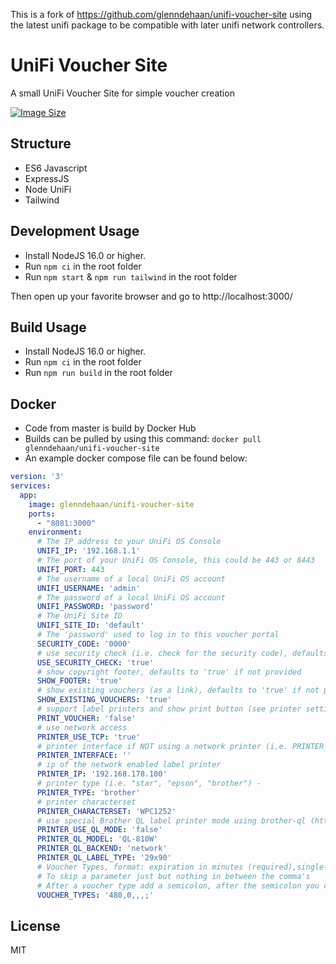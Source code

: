This is a fork of https://github.com/glenndehaan/unifi-voucher-site using the latest unifi package to be compatible with later unifi network controllers.

# UniFi Voucher Site

A small UniFi Voucher Site for simple voucher creation

[![Image Size](https://img.shields.io/docker/image-size/glenndehaan/unifi-voucher-site)](https://hub.docker.com/r/glenndehaan/unifi-voucher-site)

## Structure
- ES6 Javascript
- ExpressJS
- Node UniFi
- Tailwind

## Development Usage
- Install NodeJS 16.0 or higher.
- Run `npm ci` in the root folder
- Run `npm start` & `npm run tailwind` in the root folder

Then open up your favorite browser and go to http://localhost:3000/

## Build Usage
- Install NodeJS 16.0 or higher.
- Run `npm ci` in the root folder
- Run `npm run build` in the root folder

## Docker
- Code from master is build by Docker Hub
- Builds can be pulled by using this command: `docker pull glenndehaan/unifi-voucher-site`
- An example docker compose file can be found below:
```yaml
version: '3'
services:
  app:
    image: glenndehaan/unifi-voucher-site
    ports:
      - "8081:3000"
    environment:
      # The IP address to your UniFi OS Console
      UNIFI_IP: '192.168.1.1'
      # The port of your UniFi OS Console, this could be 443 or 8443
      UNIFI_PORT: 443
      # The username of a local UniFi OS account
      UNIFI_USERNAME: 'admin'
      # The password of a local UniFi OS account
      UNIFI_PASSWORD: 'password'
      # The UniFi Site ID
      UNIFI_SITE_ID: 'default'
      # The 'password' used to log in to this voucher portal
      SECURITY_CODE: '0000'
      # use security check (i.e. check for the security code), defaults to 'true' if not provided
      USE_SECURITY_CHECK: 'true'
      # show copyright footer, defaults to 'true' if not provided
      SHOW_FOOTER: 'true'
      # show existing vouchers (as a link), defaults to 'true' if not provided
      SHOW_EXISTING_VOUCHERS: 'true'
      # support label printers and show print button (see printer settings)
      PRINT_VOUCHER: 'false'
      # use network access
      PRINTER_USE_TCP: 'true'
      # printer interface if NOT using a network printer (i.e. PRINTER_USE_TCP is set to 'false') - see https://github.com/Klemen1337/node-thermal-printer/blob/master/README.md#interface-options
      PRINTER_INTERFACE: ''
      # ip of the network enabled label printer
      PRINTER_IP: '192.168.178.100'
      # printer type (i.e. "star", "epson", "brother") -
      PRINTER_TYPE: 'brother'
      # printer characterset
      PRINTER_CHARACTERSET: 'WPC1252'
      # use special Brother QL label printer mode using brother-ql (https://pypi.org/project/brother-ql/)
      PRINTER_USE_QL_MODE: 'false'
      PRINTER_QL_MODEL: 'QL-810W'
      PRINTER_QL_BACKEND: 'network'
      PRINTER_QL_LABEL_TYPE: '29x90'
      # Voucher Types, format: expiration in minutes (required),single-use or multi-use vouchers value - '0' is for multi-use - '1' is for single-use (optional),upload speed limit in kbps (optional),download speed limit in kbps (optional),data transfer limit in MB (optional)
      # To skip a parameter just but nothing in between the comma's
      # After a voucher type add a semicolon, after the semicolon you can start a new voucher type
      VOUCHER_TYPES: '480,0,,,;'
```

## License

MIT

